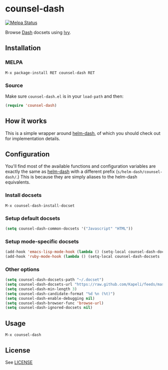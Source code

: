 # counsel-dash

[![Melpa Status](http://melpa.milkbox.net/packages/counsel-dash-badge.svg)](http://melpa.milkbox.net/#/counsel-dash)

Browse [Dash](http://www.kapeli.com/dash) docsets using [Ivy](https://github.com/abo-abo/swiper).

## Installation

### MELPA

```
M-x package-install RET counsel-dash RET
```

### Source

Make sure `counsel-dash.el` is in your `load-path` and then:

```lisp
(require 'counsel-dash)
```

## How it works

This is a simple wrapper around [helm-dash](https://github.com/areina/helm-dash/), of which you should check out for
implementation details.

## Configuration

You'll find most of the available functions and configuration variables are
exactly the same as [helm-dash](https://github.com/areina/helm-dash/) with a
different prefix (`s/helm-dash/counsel-dash/`.) This is because they are simply
aliases to the helm-dash equivalents.

### Install docsets

```
M-x counsel-dash-install-docset
```

### Setup default docsets

```lisp
(setq counsel-dash-common-docsets '("Javascript" "HTML"))
```

### Setup mode-specific docsets

```lisp
(add-hook 'emacs-lisp-mode-hook (lambda () (setq-local counsel-dash-docsets '("Emacs Lisp"))))
(add-hook 'ruby-mode-hook (lambda () (setq-local counsel-dash-docsets '("Ruby"))))
```

### Other options

```lisp
(setq counsel-dash-docsets-path "~/.docset")
(setq counsel-dash-docsets-url "https://raw.github.com/Kapeli/feeds/master")
(setq counsel-dash-min-length 3)
(setq counsel-dash-candidate-format "%d %n (%t)")
(setq counsel-dash-enable-debugging nil)
(setq counsel-dash-browser-func 'browse-url)
(setq counsel-dash-ignored-docsets nil)
```

## Usage

```
M-x counsel-dash
```

## License

See [LICENSE](https://github.com/nathankot/counsel-dash/blob/master/LICENSE)
